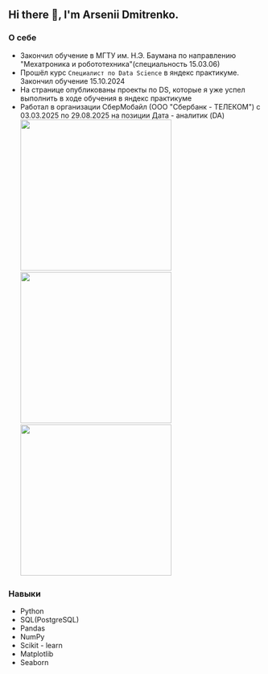 ## Hi there 👋, I'm Arsenii Dmitrenko.
### О себе
- Закончил обучение в МГТУ им. Н.Э. Баумана по направлению "Мехатроника и робототехника"(специальность 15.03.06)
- Прошёл курс `Специалист по Data Science` в яндекс практикуме. Закончил обучение 15.10.2024
- На странице опубликованы проекты по DS, которые я уже успел выполнить в ходе обучения в яндекс практикуме
- Работал в организации СберМобайл (ООО "Сбербанк - ТЕЛЕКОМ") с 03.03.2025 по 29.08.2025 на позиции Дата - аналитик (DA)
<img src = "https://github.com/DmitrenkoAD/photos/blob/main/bmstu.png" width = "300" /> <img src = "https://github.com/DmitrenkoAD/photos/blob/main/sbertelecom.jpg" width = "300"/> <img src = "https://github.com/DmitrenkoAD/photos/blob/main/sbertelecom.jpg" width = "300"/>

### Навыки
- Python
- SQL(PostgreSQL)
- Pandas
- NumPy
- Scikit - learn
- Matplotlib
- Seaborn
<!--
**DmitrenkoAD/DmitrenkoAD** is a ✨ _special_ ✨ repository because its `README.md` (this file) appears on your GitHub profile.

Here are some ideas to get you started:

- 🔭 I’m currently working on ...
- 🌱 I’m currently learning ...
- 👯 I’m looking to collaborate on ...
- 🤔 I’m looking for help with ...
- 💬 Ask me about ...
- 📫 How to reach me: ...
- 😄 Pronouns: ...
- ⚡ Fun fact: ...
-->
